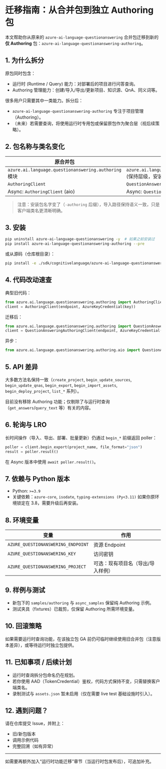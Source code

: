 # 迁移指南：从合并包到独立 Authoring 包

本文帮助你从原来的 `azure-ai-language-questionanswering` 合并包迁移到新的 **仅 Authoring** 包：`azure-ai-language-questionanswering-authoring`。

## 1. 为什么拆分
原包同时包含：
* 运行时 (Runtime / Query) 能力：对部署后的项目进行问答查询。
* Authoring 管理能力：创建/导入/导出/更新项目、知识源、QnA、同义词等。

很多用户只需要其中一类能力。拆分后：
* `azure-ai-language-questionanswering-authoring` 专注于项目管理（Authoring）。
* （未来）若需要查询，将使用运行时专用包或保留原包作为聚合层（视后续策略）。

## 2. 包名称与类名变化
| 原合并包 | 独立 Authoring 包 |
|----------|------------------|
| `azure.ai.language.questionanswering.authoring` 模块 | `azure.ai.language.questionanswering.authoring` (保持层级，安装包不同) |
| `AuthoringClient` | `QuestionAnsweringAuthoringClient` |
| Async: `AuthoringClient` (aio) | Async: `QuestionAnsweringAuthoringClient` (aio) |

> 注意：安装包名字变了（`-authoring` 后缀），导入路径保持语义一致，只是客户端类名更清晰明确。

## 3. 安装
```bash
pip uninstall azure-ai-language-questionanswering -y  # 如果之前安装过
pip install azure-ai-language-questionanswering-authoring --pre
```

或从源码（仓库根目录）：
```bash
pip install -e ./sdk/cognitivelanguage/azure-ai-language-questionanswering-authoring
```

## 4. 代码改动速查
典型旧代码：
```python
from azure.ai.language.questionanswering.authoring import AuthoringClient
client = AuthoringClient(endpoint, AzureKeyCredential(key))
```

迁移后：
```python
from azure.ai.language.questionanswering.authoring import QuestionAnsweringAuthoringClient
client = QuestionAnsweringAuthoringClient(endpoint, AzureKeyCredential(key))
```

异步：
```python
from azure.ai.language.questionanswering.authoring.aio import QuestionAnsweringAuthoringClient
```

## 5. API 差异
大多数方法名保持一致（`create_project`, `begin_update_sources`, `begin_update_qnas`, `begin_export`, `begin_import_assets`, `begin_deploy_project`, `list_*` 系列）。

目前没有移除 Authoring 功能；仅剔除了与运行时查询（`get_answers`/`query_text` 等）有关的内容。

## 6. 轮询与 LRO
长时间操作（导入、导出、部署、批量更新）仍通过 `begin_*` 前缀返回 poller：
```python
poller = client.begin_export(project_name, file_format="json")
result = poller.result()
```
在 Async 版本中使用 `await poller.result()`。

## 7. 依赖与 Python 版本
* Python: `>=3.9`
* 关键依赖：`azure-core`, `isodate`, `typing-extensions (Py<3.11)`
如果你原环境锁定在 3.8，需要升级后再安装。

## 8. 环境变量
| 变量 | 作用 |
|------|------|
| `AZURE_QUESTIONANSWERING_ENDPOINT` | 资源 Endpoint |
| `AZURE_QUESTIONANSWERING_KEY` | 访问密钥 |
| `AZURE_QUESTIONANSWERING_PROJECT` | 可选：现有项目名（导出/导入样例） |

## 9. 样例与测试
* 新包下的 `samples/authoring` 与 `async_samples` 保留纯 Authoring 示例。
* 测试夹具（fixtures）已裁剪，仅保留 Authoring 所需环境变量。

## 10. 回滚策略
如果需要运行时查询功能，在该独立包 GA 前仍可临时继续使用旧合并包（注意版本差异），或等待运行时独立包提供。

## 11. 已知事项 / 后续计划
* 运行时查询拆分包命名仍在规划。
* 若你使用 AAD（TokenCredential）鉴权，代码方式保持不变，只需替换客户端类名。
* 录制测试与 `assets.json` 暂未启用（仅在需要 live test 基础设施时引入）。

## 12. 遇到问题？
请在仓库提交 Issue，并附上：
* 旧/新包版本
* 调用示例代码
* 完整回溯（如有异常）

---
如需要再额外加入“运行时功能迁移”章节（当运行时包发布后），可追加补充。
